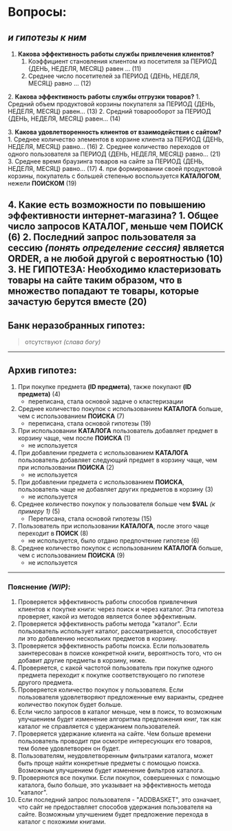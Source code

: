 # Вопросы:
## _и гипотезы к ним_    
 1. **Какова эффективность работы службы привлечения клиентов?**
    1. Коэффициент становления клиентом из посетителя за ПЕРИОД {ДЕНЬ, НЕДЕЛЯ, МЕСЯЦ} равен ... (11)
    2. Среднее число посетителей за ПЕРИОД {ДЕНЬ, НЕДЕЛЯ, МЕСЯЦ} равно ... (12)

[//]: # (    ~~1. Коэффицент становление клиентом из посетителя больше, чем **$VAL** &#40;11&#41;~~)
[//]: # (    ~~2. Среднее число посетителей за день больше, чем **$VAL** &#40;12&#41;~~)
 2. **Какова эффективность работы службы отгрузки товаров?**
    1. Средний объем продуктовой корзины покупателя за ПЕРИОД {ДЕНЬ, НЕДЕЛЯ, МЕСЯЦ} равен... (13)
    2. Средний товарооборот за ПЕРИОД {ДЕНЬ, НЕДЕЛЯ, МЕСЯЦ} равен... (14)

[//]: # (    ~~1. Среднее значение заказываемых товаров &#40;запросов order&#41; у покупателя _&#40;средний объем корзины покупателя&#41;_, больше, чем **$VAL** &#40;13&#41;~~)
[//]: # (    ~~2. Среднее значение заказываемых товаров &#40;запросов order&#41; у покупателя _&#40;средний объем корзины покупателя&#41;_, меньше, чем **$VAL** &#40;15&#41;~~)
[//]: # (    ~~3. Средний товарооборот за день больше, чем **$VAL** &#40;14&#41;~~)
 3. **Какова удовлетворенность клиентов от взаимодействия с сайтом?**
    1. Среднее количество элементов в корзине клиента за ПЕРИОД {ДЕНЬ, НЕДЕЛЯ, МЕСЯЦ} равно... (16)
    2. Среднее количество переходов от одного пользователя за ПЕРИОД {ДЕНЬ, НЕДЕЛЯ, МЕСЯЦ} равно... (21)
    3. Среднее время браузинга товаров на сайте за ПЕРИОД {ДЕНЬ, НЕДЕЛЯ, МЕСЯЦ} равно... (17)
    4. при формировании своей продуктовой корзины, покупатель с большей степенью воспользуется **КАТАЛОГОМ**, нежели **ПОИСКОМ** (19)

[//]: # (    1. Среднее количество элементов в корзине клиента больше, чем **$VAL** &#40;16&#41;)
[//]: # (    2. Среднее количество переходов от одного пользователя **$VAL** &#40;21&#41;)
[//]: # (    3. Среднее время браузинга _&#40;переходов по каталогу/поиску&#41;_ товаров на сайте, больше чем **$VAL** &#40;17&#41;)
[//]: # (    4. Среднее время браузинга _&#40;переходов по каталогу/поиску&#41;_ товаров на сайте, меньше чем **$VAL** &#40;18&#41;)
 4. **Какие есть возможности по повышению эффективности интернет-магазина?**
    1. Общее число запросов **КАТАЛОГ**, меньше чем **ПОИСК** (6)
    2. Последний запрос пользователя за сессию _(понять определение **сессия**)_ является **ORDER**, а не **любой другой** с вероятностью (10)
    3. **НЕ ГИПОТЕЗА:** Необходимо кластеризовать товары на сайте таким образом, что в множество попадают те товары, которые зачастую берутся вместе (20)
---
## Банк неразобранных гипотез:

>отсутствуют _(слава богу)_ 

---
## Архив гипотез:

1. При покупке предмета **(ID предмета)**, также покупают **(ID предмета)** (4) 
    * переписана, стала основой задаче о кластеризации
2. Среднее количество покупок с использованием **КАТАЛОГА** больше, чем с использованием **ПОИСКА** (7)
    * переписана, стала основой гипотезы (19)
3. При использовании **КАТАЛОГА** пользователь добавляет предмет в корзину чаще, чем после **ПОИСКА** (1)
    * не используется
4. При добавлении предмета с использованием **КАТАЛОГА** пользователь добавляет следующий предмет в корзину чаще, чем при использовании **ПОИСКА** (2)
    * не используется
5. При добавлении предмета с использованием **ПОИСКА**, пользователь чаще не добавляет других предметов в корзину (3)
    * не используется
6. Среднее количество покупок у пользователя больше чем **$VAL** _(к примеру 1)_ (5)
    * Переписана, стала основой гипотезы (15)
7. Пользователь при использовании **КАТАЛОГА**, после этого чаще переходит в **ПОИСК** (8)
    * не используется, было отдано предпочтение гипотезе (6)
8. Среднее количество покупок с использованием **КАТАЛОГА** больше, чем с использованием **ПОИСКА** (9)
    * не используется
---

### Пояснение _(WIP)_:

1. Проверяется эффективность работы способов привлечения клиентов к покупке книги: через поиск и через каталог. Эта гипотеза проверяет, какой из методов является более эффективным.
2. Проверяется эффективность работы метода "каталог". Если пользователь использует каталог, рассматривается, способствует ли это добавлению нескольких предметов в корзину.
3. Проверяется эффективность работы поиска. Если пользователь заинтересован в поиске конкретной книги, вероятность того, что он добавит другие предметы в корзину, ниже.
4. Проверяется, с какой частотой пользователь при покупке одного предмета переходит к покупке соответствующего по гипотезе другого предмета.
5. Проверяется количество покупок у пользователя. Если пользователя удовлетворяют предложенные ему варианты, среднее количество покупок будет больше.
6. Если число запросов в каталог меньше, чем в поиск, то возможным улучшением будет изменение алгоритма предложения книг, так как каталог не справляется с удержанием пользователей.
7. Проверяется удержание клиента на сайте. Чем больше времени пользователь проводит при осмотре интересующих его товаров, тем более удовлетворен он будет.
8. Пользователям, неудовлетворенным фильтрами каталога, может быть проще найти конкретные предметы с помощью поиска. Возможным улучшением будет изменение фильтров каталога.
9. Проверяются все покупки. Если покупок, совершенных с помощью каталога, было больше, это указывает на эффективность метода "каталог".
10. Если последний запрос пользователя - "ADDBASKET", это означает, что сайт не предоставляет способов удержания пользователя на сайте. Возможным улучшением будет предложение перехода в каталог с похожими книгами.
